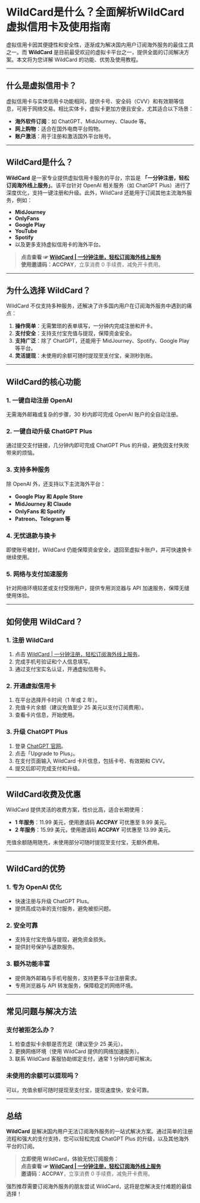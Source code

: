 # WildCard是什么？全面解析WildCard虚拟信用卡及使用指南

虚拟信用卡因其便捷性和安全性，逐渐成为解决国内用户订阅海外服务的最佳工具之一。而 **WildCard** 是目前最受欢迎的虚拟卡平台之一，提供全面的订阅解决方案。本文将为您详解 WildCard 的功能、优势及使用教程。

---

## 什么是虚拟信用卡？

虚拟信用卡与实体信用卡功能相同，提供卡号、安全码（CVV）和有效期等信息，可用于网络交易。相比实体卡，虚拟卡更加方便且安全，尤其适合以下场景：

- **海外软件订阅**：如 ChatGPT、MidJourney、Claude 等。
- **网上购物**：适合在国外电商平台购物。
- **账户激活**：用于注册和激活国外平台账号。

---

## WildCard是什么？

**WildCard** 是一家专业提供虚拟信用卡服务的平台，宗旨是 **「一分钟注册，轻松订阅海外线上服务」**。该平台针对 OpenAI 相关服务（如 ChatGPT Plus）进行了深度优化，支持一键注册和升级。此外，WildCard 还能用于订阅其他主流海外服务，例如：

- **MidJourney**
- **OnlyFans**
- **Google Play**
- **YouTube**
- **Spotify**
- 以及更多支持虚拟信用卡的海外平台。

> **点击查看 ☞ [WildCard | 一分钟注册，轻松订阅海外线上服务](https://bit.ly/bewildcard)**  
> **使用邀请码：ACCPAY**，立享消费 0 手续费，减免开卡费用。

---

## 为什么选择 WildCard？

WildCard 不仅支持多种服务，还解决了许多国内用户在订阅海外服务中遇到的痛点：

1. **操作简单**：无需繁琐的表单填写，一分钟内完成注册和开卡。
2. **支付安全**：支持支付宝充值与提现，保障资金安全。
3. **支持广泛**：除了 ChatGPT，还能用于 MidJourney、Spotify、Google Play 等平台。
4. **灵活提现**：未使用的余额可随时提现至支付宝，亲测秒到账。

---

## WildCard的核心功能

### 1. **一键自动注册 OpenAI**
无需海外邮箱或复杂的步骤，30 秒内即可完成 OpenAI 账户的全自动注册。

### 2. **一键自动升级 ChatGPT Plus**
通过提交支付链接，几分钟内即可完成 ChatGPT Plus 的升级，避免因支付失败带来的烦恼。

### 3. **支持多种服务**
除 OpenAI 外，还支持以下主流海外平台：
- **Google Play 和 Apple Store**
- **MidJourney 和 Claude**
- **OnlyFans 和 Spotify**
- **Patreon、Telegram 等**

### 4. **无忧退款与换卡**
即使账号被封，WildCard 仍能保障资金安全，退回至虚拟卡账户，并可快速换卡继续使用。

### 5. **网络与支付加速服务**
针对网络环境较差或支付受限用户，提供专用浏览器与 API 加速服务，保障无缝使用体验。

---

## 如何使用 WildCard？

### 1. 注册 WildCard
1. 点击 [WildCard | 一分钟注册，轻松订阅海外线上服务](https://bit.ly/bewildcard)。
2. 完成手机号验证和个人信息填写。
3. 通过支付宝实名认证，开通虚拟信用卡。

### 2. 开通虚拟信用卡
1. 在平台选择开卡时间（1 年或 2 年）。
2. 充值卡片余额（建议充值至少 25 美元以支付订阅费用）。
3. 查看卡片信息，开始使用。

### 3. 升级 ChatGPT Plus
1. 登录 [ChatGPT 官网](https://chat.openai.com/)。
2. 点击「Upgrade to Plus」。
3. 在支付页面输入 WildCard 卡片信息，包括卡号、有效期和 CVV。
4. 提交后即可完成支付和升级。

---

## WildCard收费及优惠

WildCard 提供灵活的收费方案，性价比高，适合长期使用：

- **1 年服务**：11.99 美元，使用邀请码 **ACCPAY** 可优惠至 9.99 美元。
- **2 年服务**：15.99 美元，使用邀请码 **ACCPAY** 可优惠至 13.99 美元。

充值余额随用随充，未使用部分可随时提现至支付宝，无额外费用。

---

## WildCard的优势

### 1. **专为 OpenAI 优化**
- 快速注册与升级 ChatGPT Plus。
- 提供高成功率的支付服务，避免被拒问题。

### 2. **安全可靠**
- 支持支付宝充值与提现，避免资金损失。
- 提供封号保护与退款服务。

### 3. **额外功能丰富**
- 提供海外邮箱与手机号服务，支持更多平台注册需求。
- 专用浏览器与 API 转发服务，保障稳定的网络环境。

---

## 常见问题与解决方法

### **支付被拒怎么办？**
1. 检查虚拟卡余额是否充足（建议至少 25 美元）。
2. 更换网络环境（使用 WildCard 提供的网络加速服务）。
3. 联系 WildCard 客服协助绑定支付，通常 1 分钟内即可解决。

### **未使用的余额可以提现吗？**
可以，充值余额可随时提现至支付宝，提现速度快，安全可靠。

---

## 总结

**WildCard** 是解决国内用户无法订阅海外服务的一站式解决方案。通过简单的注册流程和强大的支付支持，您可以轻松完成 ChatGPT Plus 的升级，以及其他海外平台的订阅。  

> **立即使用 WildCard，体验无忧订阅服务：**  
> **点击查看 ☞ [WildCard | 一分钟注册，轻松订阅海外线上服务](https://bit.ly/bewildcard)**  
> **邀请码：ACCPAY**，立享消费 0 手续费，减免开卡费用。

强烈推荐需要订阅海外服务的朋友尝试 WildCard，这将是您解决支付难题的最佳选择！
